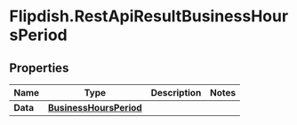 # Flipdish.RestApiResultBusinessHoursPeriod

## Properties

Name | Type | Description | Notes
------------ | ------------- | ------------- | -------------
**Data** | [**BusinessHoursPeriod**](BusinessHoursPeriod.md) |  | 


